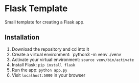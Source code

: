 # Flask Template

Small template for creating a Flask app.

## Installation

1. Download the repository and cd into it
2. Create a virtual environment: `python3 -m venv ./venv
3. Activate your virtual environment: `source venv/bin/activate`
4. Install Flask: `pip install flask`
5. Run the app: `python app.py`
6. Visit `localhost:5000` in your browser
